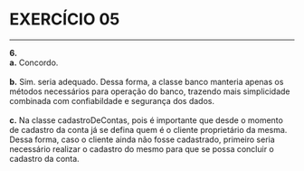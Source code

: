 # EXERCÍCIO 05
---
**6.** <br>
  **a.** Concordo.
<br>
<br>
  **b.** Sim. seria adequado. Dessa forma, a classe banco manteria apenas os métodos necessários para operação do banco, trazendo mais simplicidade combinada com confiabildade e segurança dos dados.
<br>
<br>
  **c.** Na classe cadastroDeContas, pois é importante que desde o momento de cadastro da conta já se defina quem é o cliente proprietário da mesma. Dessa forma, caso o cliente ainda não fosse cadastrado, primeiro seria necessário realizar o cadastro do mesmo para que se possa concluir o cadastro da conta.
